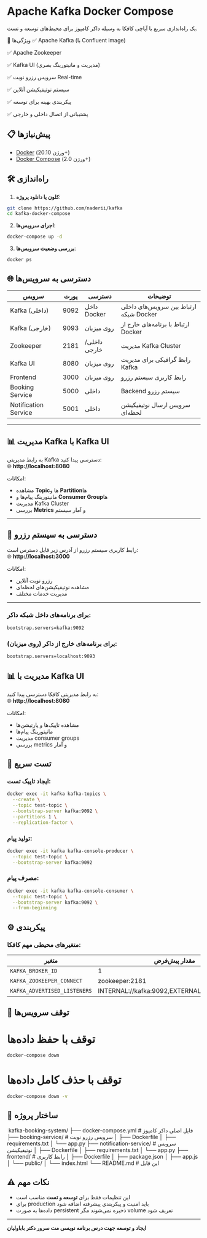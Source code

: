 # Apache Kafka Docker Compose

یک راه‌اندازی سریع با آپاچی کافکا به وسیله داکر کامپوز برای محیط‌های توسعه و تست.

🚀 ویژگی‌ها
✅ Apache Kafka (با Confluent image)

✅ Apache Zookeeper

✅ Kafka UI (مدیریت و مانیتورینگ بصری)

✅ سرویس رزرو نوبت Real-time

✅ سیستم نوتیفیکیشن آنلاین

✅ پیکربندی بهینه برای توسعه

✅ پشتیبانی از اتصال داخلی و خارجی

## 📋 پیش‌نیازها

- [Docker](https://docs.docker.com/get-docker/) (ورژن 20.10+)
- [Docker Compose](https://docs.docker.com/compose/install/) (ورژن 2.0+)

## 🛠️ راه‌اندازی

1. **کلون یا دانلود پروژه**:

```bash
git clone https://github.com/naderii/kafka
cd kafka-docker-compose
```

2. **اجرای سرویس‌ها**:

```bash
docker-compose up -d
```

3. **بررسی وضعیت سرویس‌ها**:

```bash
docker ps
```
## 🌐 دسترسی به سرویس‌ها

| سرویس               | پورت  | دسترسی       | توضیحات                       |
|---------------------|-------|--------------|--------------------------------|
| Kafka (داخلی)       | 9092  | داخل Docker  | ارتباط بین سرویس‌های داخلی شبکه Docker |
| Kafka (خارجی)       | 9093  | روی میزبان   | ارتباط با برنامه‌های خارج از Docker    |
| Zookeeper           | 2181  | داخلی/خارجی  | مدیریت Kafka Cluster            |
| Kafka UI            | 8080  | روی میزبان   | رابط گرافیکی برای مدیریت Kafka |
| Frontend            | 3000  | روی میزبان   | رابط کاربری سیستم رزرو         |
| Booking Service     | 5000  | داخلی        | Backend سیستم رزرو              |
| Notification Service| 5001  | داخلی        | سرویس ارسال نوتیفیکیشن لحظه‌ای |

---

## 📊 مدیریت Kafka با Kafka UI

به رابط مدیریتی Kafka دسترسی پیدا کنید:  
🌐 **http://localhost:8080**

امکانات:
- مشاهده **Topic**‌ها و **Partition**‌ها
- مانیتورینگ پیام‌ها و **Consumer Group**‌ها
- مدیریت Kafka Cluster
- بررسی **Metrics** و آمار سیستم

---

## 🎯 دسترسی به سیستم رزرو

رابط کاربری سیستم رزرو از آدرس زیر قابل دسترس است:  
🌐 **http://localhost:3000**

امکانات:
- رزرو نوبت آنلاین
- مشاهده نوتیفیکیشن‌های لحظه‌ای
- مدیریت خدمات مختلف

---

### برای برنامه‌های داخل شبکه داکر:

```bash
bootstrap.servers=kafka:9092
```

### برای برنامه‌های خارج از داکر (روی میزبان):

```bash
bootstrap.servers=localhost:9093
```

## 📊 مدیریت با Kafka UI

به رابط مدیریتی کافکا دسترسی پیدا کنید:  
🌐 **http://localhost:8080**

امکانات:
- مشاهده تاپیک‌ها و پارتیشن‌ها
- مانیتورینگ پیام‌ها
- مدیریت consumer groups
- بررسی metrics و آمار

## 🧪 تست سریع

### ایجاد تاپیک تست:

```bash
docker exec -it kafka kafka-topics \
  --create \
  --topic test-topic \
  --bootstrap-server kafka:9092 \
  --partitions 1 \
  --replication-factor \
  ```

### تولید پیام:

```bash
docker exec -it kafka kafka-console-producer \
  --topic test-topic \
  --bootstrap-server kafka:9092
  ```

### مصرف پیام:
```bash
docker exec -it kafka kafka-console-consumer \
  --topic test-topic \
  --bootstrap-server kafka:9092 \
  --from-beginning
  ```

## ⚙️ پیکربندی

### متغیرهای محیطی مهم کافکا:

| متغیر | مقدار پیش‌فرض | توضیحات |
|-------|---------------|---------|
| `KAFKA_BROKER_ID` | 1 | شناسه بروکر |
| `KAFKA_ZOOKEEPER_CONNECT` | zookeeper:2181 | آدرس زوکیپر |
| `KAFKA_ADVERTISED_LISTENERS` | INTERNAL://kafka:9092,EXTERNAL://localhost:9093 | لیست‌کننده‌ها |

## 🛑 توقف سرویس‌ها


# توقف با حفظ داده‌ها

```bash
docker-compose down
```
# توقف با حذف کامل داده‌ها

```bash
docker-compose down -v
```

## 📁 ساختار پروژه

‍‍‍
kafka-booking-system/
├── docker-compose.yml          # فایل اصلی داکر کامپوز
├── booking-service/            # سرویس رزرو نوبت
│   ├── Dockerfile
│   ├── requirements.txt
│   └── app.py
├── notification-service/       # سرویس نوتیفیکیشن
│   ├── Dockerfile
│   ├── requirements.txt
│   └── app.py
├── frontend/                   # رابط کاربری
│   ├── Dockerfile
│   ├── package.json
│   ├── app.js
│   └── public/
│       └── index.html
└── README.md                   # این فایل

## ⚠️ نکات مهم

- این تنظیمات فقط برای **توسعه و تست** مناسب است
- برای production باید امنیت و پیکربندی پیشرفته اضافه شود
- داده‌ها به صورت persistent ذخیره نمی‌شوند مگر volume تعریف شود


---

**ایجاد و توسعه جهت درس برنامه نویسی مت سرور دکتر باباولیان**